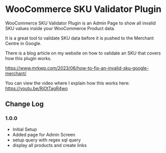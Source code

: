 # WooCommerce SKU Validator Plugin
WooCommerce SKU Validator Plugin is an Admin Page to show all invalid SKU values inside your WooCommerce Product data.

It is a great tool to validate SKU data before it is pushed to the Merchant Centre in Google.

There is a blog article on my website on how to validate an SKU that covers how this plugin works. 

https://www.mrkwp.com/2023/06/how-to-fix-an-invalid-sku-google-merchant/

You can view the video where I explain how this works here: https://youtu.be/RiOtTagR4wo

## Change Log

### 1.0.0
- Initial Setup
- Added page for Admin Screen
- setup query with regex sql query
- display all products and create links

